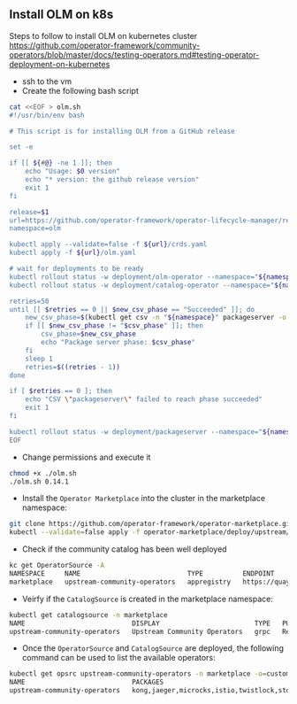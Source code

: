 ## Install OLM on k8s

Steps to follow to install OLM on kubernetes cluster
https://github.com/operator-framework/community-operators/blob/master/docs/testing-operators.md#testing-operator-deployment-on-kubernetes

- ssh to the vm
- Create the following bash script
```bash
cat <<EOF > olm.sh
#!/usr/bin/env bash

# This script is for installing OLM from a GitHub release

set -e

if [[ ${#@} -ne 1 ]]; then
    echo "Usage: $0 version"
    echo "* version: the github release version"
    exit 1
fi

release=$1
url=https://github.com/operator-framework/operator-lifecycle-manager/releases/download/${release}
namespace=olm

kubectl apply --validate=false -f ${url}/crds.yaml
kubectl apply -f ${url}/olm.yaml

# wait for deployments to be ready
kubectl rollout status -w deployment/olm-operator --namespace="${namespace}"
kubectl rollout status -w deployment/catalog-operator --namespace="${namespace}"

retries=50
until [[ $retries == 0 || $new_csv_phase == "Succeeded" ]]; do
    new_csv_phase=$(kubectl get csv -n "${namespace}" packageserver -o jsonpath='{.status.phase}' 2>/dev/null || echo "Waiting for CSV to appear")
    if [[ $new_csv_phase != "$csv_phase" ]]; then
        csv_phase=$new_csv_phase
        echo "Package server phase: $csv_phase"
    fi
    sleep 1
    retries=$((retries - 1))
done

if [ $retries == 0 ]; then
    echo "CSV \"packageserver\" failed to reach phase succeeded"
    exit 1
fi

kubectl rollout status -w deployment/packageserver --namespace="${namespace}"
EOF
```

- Change permissions and execute it
```bash
chmod +x ./olm.sh
./olm.sh 0.14.1
```

- Install the `Operator Marketplace` into the cluster in the marketplace namespace:
```bash
git clone https://github.com/operator-framework/operator-marketplace.git
kubectl --validate=false apply -f operator-marketplace/deploy/upstream/
```

- Check if the community catalog has been well deployed
```bash
kc get OperatorSource -A
NAMESPACE     NAME                           TYPE          ENDPOINT              REGISTRY                       DISPLAYNAME                    PUBLISHER   STATUS      MESSAGE                                       AGE
marketplace   upstream-community-operators   appregistry   https://quay.io/cnr   upstream-community-operators   Upstream Community Operators   Red Hat     Succeeded   The object has been successfully reconciled   8m10s
```

- Veirfy if the `CatalogSource` is created in the marketplace namespace:
```bash
kubectl get catalogsource -n marketplace
NAME                           DISPLAY                        TYPE   PUBLISHER   AGE
upstream-community-operators   Upstream Community Operators   grpc   Red Hat     9m14s
```

- Once the `OperatorSource` and `CatalogSource` are deployed, the following command can be used to list the available operators:
```bash
kubectl get opsrc upstream-community-operators -n marketplace -o=custom-columns=NAME:.metadata.name,PACKAGES:.status.packages
NAME                           PACKAGES
upstream-community-operators   kong,jaeger,microcks,istio,twistlock,storageos,etcd,prometheus,planetscale,strimzi-kafka-operator,percona,synopsys,sysdig,spinnaker-operator,kubevirt,aws-service,couchbase-enterprise,aqua,federatorai,cockroachdb,instana-agent,camel-k,federation,kiali,hazelcast-enterprise,redis-enterprise,postgresql,oneagent,vault,infinispan,robin-operator,mongodb-enterprise,myvirtualdirectory,opsmx-spinnaker-operator,spark-gcp
```
